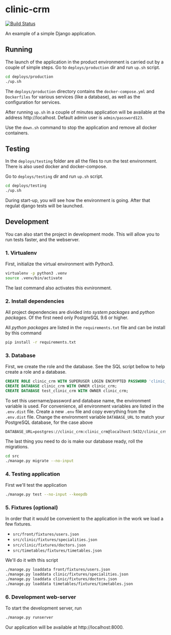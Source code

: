 # clinic-crm

[![Build Status](https://travis-ci.org/memclutter/clinic-crm.svg?branch=master)](https://travis-ci.org/memclutter/clinic-crm)

An example of a simple Django application. 

## Running

The launch of the application in the product environment is carried out by a couple of simple steps. 
Go to `deploys/production` dir and run `up.sh` script.

```sh
cd deploys/production
./up.sh
```

The `deploys/production` directory contains the `docker-compose.yml` and `Dockerfiles` for various services
(like a database), as well as the configuration for services.

After running `up.sh` in a couple of minutes application will be available at the address http://localhost.
Default admin user is `admin/password123`.

Use the `down.sh` command to stop the application and remove all docker containers.

## Testing

In the `deploys/testing` folder are all the files to run the test environment. There is also used docker and 
docker-compose.

Go to `deploys/testing` dir and run `up.sh` script.

```sh
cd deploys/testing
./up.sh
```

During start-up, you will see how the environment is going. After that regulat django tests will be launched. 

## Development

You can also start the project in development mode. This will allow you to run tests faster, and the webserver.

### 1. Virtualenv

First, initialize the virtual environment with Python3.

```sh
virtualenv -p python3 .venv
source .venv/bin/activate
```

The last command also activates this evnironment.

### 2. Install dependencies

All project dependencies are divided into *system packages* and *python packages*. 
Of the first need only PostgreSQL 9.6 or higher. 

All *python packages* are listed in the `requirements.txt` file and can be install by this command


```sh
pip install -r requirements.txt
```

### 3. Database

First, we create the role and the database. See the SQL script bellow to help create a role and a database. 

```sql
CREATE ROLE clinic_crm WITH SUPERUSER LOGIN ENCRYPTED PASSWORD 'clinic_crm';
CREATE DATABASE clinic_crm WITH OWNER clinic_crm;
CREATE DATABASE test_clinic_crm WITH OWNER clinic_crm;
```

To set this username/password and database name, the environment variable is used. For convenience, all 
environment variables are listed in the `.env.dist` file. Create a new `.env` file and copy everything from the 
`.env.dist` file. Change the environment variable `DATABASE_URL` to match your PostgreSQL database, for the case above


```
DATABASE_URL=postgres://clinic_crm:clinic_crm@localhost:5432/clinic_crm
```

The last thing you need to do is make our database ready, roll the migrations.

```sh
cd src
./manage.py migrate --no-input
```

### 4. Testing application

First we'll test the application

```sh
./manage.py test --no-input --keepdb
```

### 5. Fixtures (optional)

In order that it would be convenient to the application in the work we load a few fixtures.
 
- `src/front/fixtures/users.json`
- `src/clinic/fixtures/specialities.json`
- `src/clinic/fixtures/doctors.json`
- `src/timetables/fixtures/timetables.json`

We'll do it with this script

```sh
./manage.py loaddata front/fixtures/users.json
./manage.py loaddata clinic/fixtures/specialities.json
./manage.py loaddata clinic/fixtures/doctors.json
./manage.py loaddata timetables/fixtures/timetables.json
```

### 6. Development web-server

To start the development server, run

```sh
./manage.py runserver
```

Our application will be available at http://localhost:8000.
